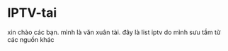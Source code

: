 # IPTV-tai
xin chào các bạn. mình là văn xuân tài. đây là list iptv do mình sưu tầm từ các nguồn khác
